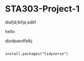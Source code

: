 # STA303-Project-1

diafjd;lkfja;sdkf  

hello

djodpaodfalkj


```{r}

install.packages("tidyverse")

```
